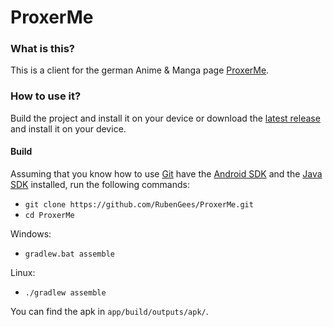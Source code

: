 # ProxerMe

### What is this?

This is a client for the german Anime & Manga page [ProxerMe](https://proxer.me/).

### How to use it?

Build the project and install it on your device or download the [latest release](https://github.com/RubenGees/ProxerMe/releases) and install it on your device.

#### Build

Assuming that you know how to use [Git](https://git-scm.com/) have the [Android SDK](https://developer.android.com/sdk/index.html) and the [Java SDK](http://www.oracle.com/technetwork/java/javase/overview/index.html) installed,
run the following commands:

- `git clone https://github.com/RubenGees/ProxerMe.git`
- `cd ProxerMe`

Windows:
- `gradlew.bat assemble`

Linux:
- `./gradlew assemble`

You can find the apk in `app/build/outputs/apk/`.
